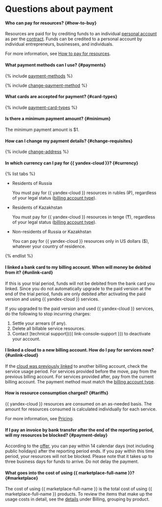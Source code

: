 # Questions about payment

#### Who can pay for resources? {#how-to-buy}

Resources are paid for by crediting funds to an individual [personal account](../../billing/concepts/personal-account.md) as per the [contract](../../billing/concepts/contract.md). Funds can be credited to a personal account by individual entrepreneurs, businesses, and individuals.

For more information, see [How to pay for resources](../../billing/payment/index.md).

#### What payment methods can I use? {#payments}

{% include [payment-methods](../../billing/_includes/payment-methods.md) %}


{% include [change-payment-method](../../billing/_includes/change-payment-method.md) %}

#### What cards are accepted for payment? {#card-types}
{% include [payment-card-types](../../_includes/billing/payment-card-types.md) %}

#### Is there a minimum payment amount? {#minimum}
The minimum payment amount is $1.

#### How can I change my payment details? {#change-requisites}

{% include [change-address](../../billing/_includes/change-address.md) %}

#### In which currency can I pay for {{ yandex-cloud }}? {#currency}

{% list tabs %}

- Residents of Russia

   You must pay for {{ yandex-cloud }} resources in rubles (₽), regardless of your legal status ([billing account type](../../billing/concepts/billing-account.md#ba-types)).

- Residents of Kazakhstan

   You must pay for {{ yandex-cloud }} resources in tenge (₸), regardless of your legal status ([billing account type](../../billing/concepts/billing-account.md#ba-types)).

- Non-residents of Russia or Kazakhstan

   You can pay for {{ yandex-cloud }} resources only in US dollars ($), whatever your country of residence.

{% endlist %}



#### I linked a bank card to my billing account. When will money be debited from it? {#unlink-card}

If this is your trial period, funds will not be debited from the bank card you linked.
Since you do not automatically upgrade to the paid version at the end of the trial period, funds are only debited after activating the paid version and using {{ yandex-cloud }} services.

If you upgraded to the paid version and used {{ yandex-cloud }} services, do the following to stop incurring charges:

1. Settle your arrears (if any).
1. Delete all billable service resources.
1. Contact [technical support]({{ link-console-support }}) to deactivate your account.

#### I linked a cloud to a new billing account. How do I pay for services now? {#unlink-cloud}

If the [cloud was previously linked](../../billing/operations/pin-cloud.md) to another billing account, check the service usage period. For services provided before the move, pay from the previous billing account. For services provided after, pay from the current billing account. The payment method must match the [billing account type](../../billing/concepts/billing-account.md#ba-types).

#### How is resource consumption charged? {#tariffs}

{{ yandex-cloud }} resources are consumed on an as-needed basis. The amount for resources consumed is calculated individually for each service.

For more information, see [Pricing](../../billing/pricing.md).

#### If I pay an invoice by bank transfer after the end of the reporting period, will my resources be blocked? {#payment-delay}

According to the [offer](https://yandex.ru/legal/cloud_oferta/?lang=en), you can pay within 14 calendar days (not including public holidays) after the reporting period ends. If you pay within this time period, your resources will not be blocked. Please note that it takes up to three business days for funds to arrive. Do not delay the payment.

#### What goes into the cost of using {{ marketplace-full-name }}? {#marketplace}

The cost of using {{ marketplace-full-name }} is the total cost of using {{ marketplace-full-name }} products. To review the items that make up the usage costs in detail, see the [details](../../billing/operations/check-charges.md) under Billing, grouping by product.


